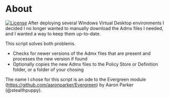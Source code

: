 # About

[![License][license-badge]][license]
After deploying several Windows Virtual Desktop environments I decided I no longer wanted to manually download the Admx files I needed, and I wanted a way to keep them up-to-date.

This script solves both problems.
* Checks for newer versions of the Admx files that are present and processes the new version if found
* Optionally copies the new Admx files to the Policy Store or Definition folder, or a folder of your chosing

The name I chose for this script is an ode to the Evergreen module (https://github.com/aaronparker/Evergreen) by Aaron Parker (@stealthpuppy).

[github-release-badge]: https://img.shields.io/github/release/msfreaks/EvergreenAdmx.svg?style=flat-square
[github-release]: https://github.com/msfreaks/EvergreenAdmx/releases/latest
[license-badge]: https://img.shields.io/github/license/msfreaks/EvergreenAdmx.svg?style=flat-square
[license]: https://github.com/msfreaks/EvergreenAdmx/blob/master/LICENSE

